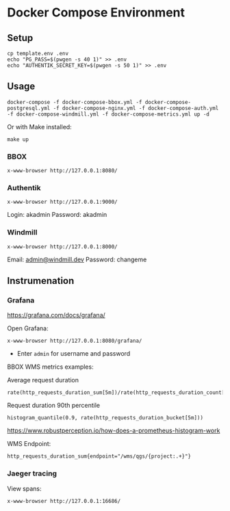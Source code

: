 Docker Compose Environment
==========================

Setup
-----

    cp template.env .env
    echo "PG_PASS=$(pwgen -s 40 1)" >> .env
    echo "AUTHENTIK_SECRET_KEY=$(pwgen -s 50 1)" >> .env

Usage
-----

    docker-compose -f docker-compose-bbox.yml -f docker-compose-postgresql.yml -f docker-compose-nginx.yml -f docker-compose-auth.yml -f docker-compose-windmill.yml -f docker-compose-metrics.yml up -d

Or with Make installed:

    make up

### BBOX

    x-www-browser http://127.0.0.1:8080/

### Authentik

    x-www-browser http://127.0.0.1:9000/

Login: akadmin
Password: akadmin

### Windmill

    x-www-browser http://127.0.0.1:8000/

Email: admin@windmill.dev
Password: changeme


Instrumenation
-------------

### Grafana

https://grafana.com/docs/grafana/

Open Grafana:

    x-www-browser http://127.0.0.1:8080/grafana/

- Enter `admin` for username and password


BBOX WMS metrics examples:

Average request duration

    rate(http_requests_duration_sum[5m])/rate(http_requests_duration_count[5m])

Request duration 90th percentile
        
    histogram_quantile(0.9, rate(http_requests_duration_bucket[5m]))

https://www.robustperception.io/how-does-a-prometheus-histogram-work

WMS Endpoint:

    http_requests_duration_sum{endpoint="/wms/qgs/{project:.+}"}


### Jaeger tracing

View spans:

    x-www-browser http://127.0.0.1:16686/
